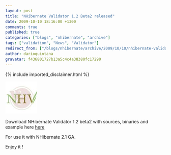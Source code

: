 ```yaml
---
layout: post
title: "NHibernate Validator 1.2 Beta2 released"
date: 2009-10-10 18:16:00 +1300
comments: true
published: true
categories: ["blogs", "nhibernate", "archive"]
tags: ["validation", "News", "Validator"]
redirect_from: ["/blogs/nhibernate/archive/2009/10/10/nhibernate-validator-1-2-beta2-released.aspx/", "/blogs/nhibernate/archive/2009/10/10/nhibernate-validator-1-2-beta2-released.html"]
author: darioquintana
gravatar: f436801727b13a5c4c4a38380fc17290
---
```

{% include imported_disclaimer.html %}

<p><img src="/images/logo-nhv.jpg" />

</p>
<p>Download NHibernate Validator 1.2 beta2 with sources, binaries and example here <a href="https://sourceforge.net/projects/nhcontrib/files">here</a>

</p>
<p>For use it with NHibernate 2.1 GA.
</p>
<p>
Enjoy it !</p>
